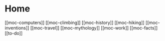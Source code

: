 # Home

[[moc-computers]]
[[moc-climbing]]
[[moc-history]]
[[moc-hiking]]
[[moc-inventions]]
[[moc-travel]]
[[moc-mythology]]
[[moc-work]]
[[moc-facts]]
[[to-do]]
